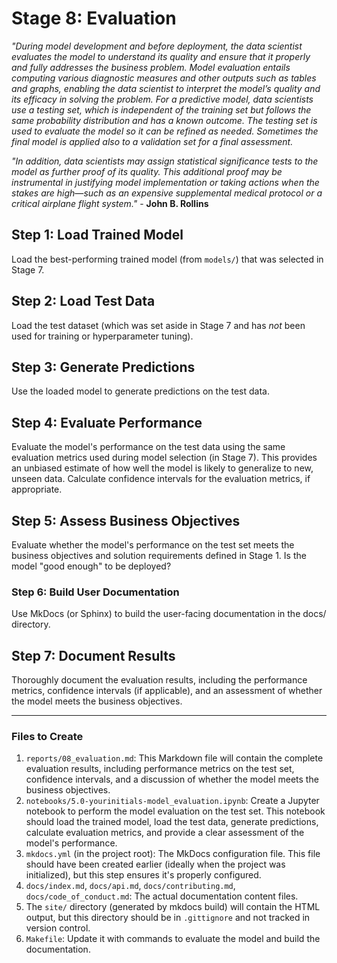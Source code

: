 # Stage 8: Evaluation
_"During model development and before deployment, the data scientist evaluates the model to understand its quality and ensure that it properly and fully addresses the business problem. Model evaluation entails computing various diagnostic measures and other outputs such as tables and graphs, enabling the data scientist to interpret the model’s quality and its efficacy in solving the problem. For a predictive model, data scientists use a testing set, which is independent of the training set but follows the same probability distribution and has a known outcome. The testing set is used to evaluate the model so it can be refined as needed. Sometimes the final model is applied also to a validation set for a final assessment._

_"In addition, data scientists may assign statistical significance tests to the model as further proof of its quality. This additional proof may be instrumental in justifying model implementation or taking actions when the stakes are high—such as an expensive supplemental medical protocol or a critical airplane flight system."_ - **John B. Rollins**

## Step 1: Load Trained Model
Load the best-performing trained model (from `models/`) that was selected in Stage 7.

## Step 2: Load Test Data
Load the test dataset (which was set aside in Stage 7 and has *not* been used for training or hyperparameter tuning).

## Step 3: Generate Predictions
Use the loaded model to generate predictions on the test data.

## Step 4: Evaluate Performance
Evaluate the model's performance on the test data using the same evaluation metrics used during model selection (in Stage 7). This provides an unbiased estimate of how well the model is likely to generalize to new, unseen data. Calculate confidence intervals for the evaluation metrics, if appropriate.

## Step 5: Assess Business Objectives
Evaluate whether the model's performance on the test set meets the business objectives and solution requirements defined in Stage 1. Is the model "good enough" to be deployed?

### Step 6: Build User Documentation
Use MkDocs (or Sphinx) to build the user-facing documentation in the docs/ directory. 

## Step 7: Document Results
Thoroughly document the evaluation results, including the performance metrics, confidence intervals (if applicable), and an assessment of whether the model meets the business objectives.

---

### Files to Create

1.  `reports/08_evaluation.md`: This Markdown file will contain the complete evaluation results, including performance metrics on the test set, confidence intervals, and a discussion of whether the model meets the business objectives.
2.  `notebooks/5.0-yourinitials-model_evaluation.ipynb`: Create a Jupyter notebook to perform the model evaluation on the test set. This notebook should load the trained model, load the test data, generate predictions, calculate evaluation metrics, and provide a clear assessment of the model's performance.
3.  `mkdocs.yml` (in the project root): The MkDocs configuration file. This file should have been created earlier (ideally when the project was initialized), but this step ensures it's properly configured.
4. `docs/index.md`, `docs/api.md`, `docs/contributing.md`, `docs/code_of_conduct.md`: The actual documentation content files.
5. The `site/` directory (generated by mkdocs build) will contain the HTML output, but this directory should be in `.gittignore` and not tracked in version control.
6. `Makefile`: Update it with commands to evaluate the model and build the documentation.